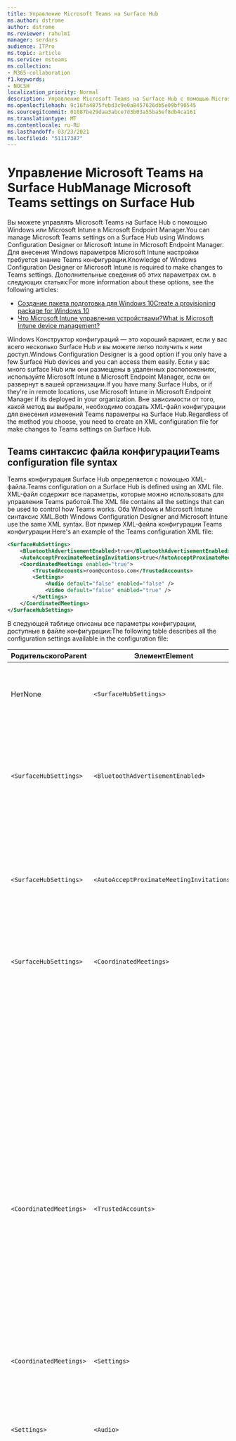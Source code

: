 ```yaml
---
title: Управление Microsoft Teams на Surface Hub
ms.author: dstrome
author: dstrome
ms.reviewer: rahulmi
manager: serdars
audience: ITPro
ms.topic: article
ms.service: msteams
ms.collection:
- M365-collaboration
f1.keywords:
- NOCSH
localization_priority: Normal
description: Управление Microsoft Teams на Surface Hub с помощью Microsoft Intune и Windows Configuration Designer
ms.openlocfilehash: 9c16fa4875febd3c9e0a8457626db5e09bf90545
ms.sourcegitcommit: 01087be29daa3abce7d3b03a55ba5ef8db4ca161
ms.translationtype: MT
ms.contentlocale: ru-RU
ms.lasthandoff: 03/23/2021
ms.locfileid: "51117387"
---
```

# <a name="manage-microsoft-teams-settings-on-surface-hub"></a><span data-ttu-id="12ab3-103">Управление Microsoft Teams на Surface Hub</span><span class="sxs-lookup"><span data-stu-id="12ab3-103">Manage Microsoft Teams settings on Surface Hub</span></span>

<span data-ttu-id="12ab3-104">Вы можете управлять Microsoft Teams на Surface Hub с помощью Windows или Microsoft Intune в Microsoft Endpoint Manager.</span><span class="sxs-lookup"><span data-stu-id="12ab3-104">You can manage Microsoft Teams settings on a Surface Hub using Windows Configuration Designer or Microsoft Intune in Microsoft Endpoint Manager.</span></span> <span data-ttu-id="12ab3-105">Для внесения Windows параметров Microsoft Intune настройки требуется знание Teams конфигурации.</span><span class="sxs-lookup"><span data-stu-id="12ab3-105">Knowledge of Windows Configuration Designer or Microsoft Intune is required to make changes to Teams settings.</span></span> <span data-ttu-id="12ab3-106">Дополнительные сведения об этих параметрах см. в следующих статьях:</span><span class="sxs-lookup"><span data-stu-id="12ab3-106">For more information about these options, see the following articles:</span></span>

- [<span data-ttu-id="12ab3-107">Создание пакета подготовка для Windows 10</span><span class="sxs-lookup"><span data-stu-id="12ab3-107">Create a provisioning package for Windows 10</span></span>](/windows/configuration/provisioning-packages/provisioning-create-package)
- [<span data-ttu-id="12ab3-108">Что Microsoft Intune управления устройствами?</span><span class="sxs-lookup"><span data-stu-id="12ab3-108">What is Microsoft Intune device management?</span></span>](/mem/intune/remote-actions/device-management)

<span data-ttu-id="12ab3-109">Windows Конструктор конфигураций — это хороший вариант, если у вас всего несколько Surface Hub и вы можете легко получить к ним доступ.</span><span class="sxs-lookup"><span data-stu-id="12ab3-109">Windows Configuration Designer is a good option if you only have a few Surface Hub devices and you can access them easily.</span></span> <span data-ttu-id="12ab3-110">Если у вас много surface Hub или они размещены в удаленных расположениях, используйте Microsoft Intune в Microsoft Endpoint Manager, если он развернут в вашей организации.</span><span class="sxs-lookup"><span data-stu-id="12ab3-110">If you have many Surface Hubs, or if they're in remote locations, use Microsoft Intune in Microsoft Endpoint Manager if its deployed in your organization.</span></span> <span data-ttu-id="12ab3-111">Вне зависимости от того, какой метод вы выбрали, необходимо создать XML-файл конфигурации для внесения изменений Teams параметры на Surface Hub.</span><span class="sxs-lookup"><span data-stu-id="12ab3-111">Regardless of the method you choose, you need to create an XML configuration file for make changes to Teams settings on Surface Hub.</span></span>

## <a name="teams-configuration-file-syntax"></a><span data-ttu-id="12ab3-112">Teams синтаксис файла конфигурации</span><span class="sxs-lookup"><span data-stu-id="12ab3-112">Teams configuration file syntax</span></span>

<span data-ttu-id="12ab3-113">Teams конфигурация Surface Hub определяется с помощью XML-файла.</span><span class="sxs-lookup"><span data-stu-id="12ab3-113">Teams configuration on a Surface Hub is defined using an XML file.</span></span> <span data-ttu-id="12ab3-114">XML-файл содержит все параметры, которые можно использовать для управления Teams работой.</span><span class="sxs-lookup"><span data-stu-id="12ab3-114">The XML file contains all the settings that can be used to control how Teams works.</span></span> <span data-ttu-id="12ab3-115">Оба Windows и Microsoft Intune синтаксис XML.</span><span class="sxs-lookup"><span data-stu-id="12ab3-115">Both Windows Configuration Designer and Microsoft Intune use the same XML syntax.</span></span> <span data-ttu-id="12ab3-116">Вот пример XML-файла конфигурации Teams конфигурации:</span><span class="sxs-lookup"><span data-stu-id="12ab3-116">Here's an example of the Teams configuration XML file:</span></span>

```xml
<SurfaceHubSettings>
    <BluetoothAdvertisementEnabled>true</BluetoothAdvertisementEnabled>
    <AutoAcceptProximateMeetingInvitations>true</AutoAcceptProximateMeetingInvitations>
    <CoordinatedMeetings enabled="true"> 
        <TrustedAccounts>room@contoso.com</TrustedAccounts>
        <Settings> 
            <Audio default="false" enabled="false" />
            <Video default="false" enabled="true" /> 
        </Settings> 
    </CoordinatedMeetings>
</SurfaceHubSettings>
```

<span data-ttu-id="12ab3-117">В следующей таблице описаны все параметры конфигурации, доступные в файле конфигурации:</span><span class="sxs-lookup"><span data-stu-id="12ab3-117">The following table describes all the configuration settings available in the configuration file:</span></span>

| <span data-ttu-id="12ab3-118">Родительского</span><span class="sxs-lookup"><span data-stu-id="12ab3-118">Parent</span></span>                  | <span data-ttu-id="12ab3-119">Элемент</span><span class="sxs-lookup"><span data-stu-id="12ab3-119">Element</span></span>                                   | <span data-ttu-id="12ab3-120">Атрибут</span><span class="sxs-lookup"><span data-stu-id="12ab3-120">Attribute</span></span> | <span data-ttu-id="12ab3-121">Описание</span><span class="sxs-lookup"><span data-stu-id="12ab3-121">Description</span></span>                                                                                                                                                                                                                                                                                                                                                                                                                                                                                                          |
|-------------------------|-------------------------------------------|-----------|----------------------------------------------------------------------------------------------------------------------------------------------------------------------------------------------------------------------------------------------------------------------------------------------------------------------------------------------------------------------------------------------------------------------------------------------------------------------------------------------------------------------|
| <span data-ttu-id="12ab3-122">Нет</span><span class="sxs-lookup"><span data-stu-id="12ab3-122">None</span></span>                    | `<SurfaceHubSettings>`                    |           | <span data-ttu-id="12ab3-123">Содержит все элементы конфигурации для Teams конфигурации на Surface Hub.</span><span class="sxs-lookup"><span data-stu-id="12ab3-123">Contains all configuration elements for Teams configuration on a Surface Hub.</span></span>                                                                                                                                                                                                                                                                                                                                                                                                                                        |
| `<SurfaceHubSettings>`  | `<BluetoothAdvertisementEnabled>`         |           | <span data-ttu-id="12ab3-124">Определяет, Surface Hub ли Surface Hub, что он доступен для Bluetooth подключений.</span><span class="sxs-lookup"><span data-stu-id="12ab3-124">Determines whether Surface Hub advertises that it's available for Bluetooth connections.</span></span><br><span data-ttu-id="12ab3-125">Принятые значения: `true` , `false`</span><span class="sxs-lookup"><span data-stu-id="12ab3-125">Accepted values: `true`, `false`</span></span>                                                                                                                                                                                                                                                                                                                                                                                         |
| `<SurfaceHubSettings>`  | `<AutoAcceptProximateMeetingInvitations>` |           | <span data-ttu-id="12ab3-126">Определяет, Teams автоматически принимать собрания, основанные на близости.</span><span class="sxs-lookup"><span data-stu-id="12ab3-126">Determines whether Teams will automatically accept proximity-based meetings.</span></span><br><span data-ttu-id="12ab3-127">Принятые значения: `true` , `false`</span><span class="sxs-lookup"><span data-stu-id="12ab3-127">Accepted values: `true`, `false`</span></span>                                                                                                                                                                                                                                                                                                                                                                                                     |
| `<SurfaceHubSettings>`  | `<CoordinatedMeetings>`                   |           | <span data-ttu-id="12ab3-128">Содержит все элементы конфигурации для согласованных собраний.</span><span class="sxs-lookup"><span data-stu-id="12ab3-128">Contains all configuration elements for Coordinated Meetings.</span></span>                                                                                                                                                                                                                                                                                                                                                                                                                                                        |
|                         |                                           | `enabled` | <span data-ttu-id="12ab3-129">Определяет, Teams настроено ли участие в согласованных собраниях с другими устройствами.</span><span class="sxs-lookup"><span data-stu-id="12ab3-129">Determines whether Teams is configured to participate in Coordinated Meetings with other devices.</span></span><br><span data-ttu-id="12ab3-130">Принятые значения: `true` , `false`</span><span class="sxs-lookup"><span data-stu-id="12ab3-130">Accepted values: `true`, `false`</span></span>                                                                                                                                                                                                                                                                                                                                                                                |
| `<CoordinatedMeetings>` | `<TrustedAccounts>`                       |           | <span data-ttu-id="12ab3-131">Это разделенный запятой список участников-участников для каждого устройства Teams или Surface Hub, от которого устройство должно принимать запросы на присоединиться к собранию или на какие запросы на присоединиться к собранию должно быть отправлено.</span><span class="sxs-lookup"><span data-stu-id="12ab3-131">This is a comma-separated list of UPNs for each Teams Room device or Surface Hub that the device should accept meeting join requests from, or to which meeting join requests should be sent.</span></span><br><span data-ttu-id="12ab3-132">Принятые значения: строка</span><span class="sxs-lookup"><span data-stu-id="12ab3-132">Accepted values: string</span></span>                                                                                                                                                                                                                                                                                                                         |
| `<CoordinatedMeetings>` | `<Settings>`                              |           | <span data-ttu-id="12ab3-133">Содержит элементы конфигурации звука и видео для согласованных собраний</span><span class="sxs-lookup"><span data-stu-id="12ab3-133">Contains configuration audio and video configuration elements for Coordinated Meetings</span></span>                                                                                                                                                                                                                                                                                                                                                                                                                               |
| `<Settings>`            | `<Audio>`                                 |           | <span data-ttu-id="12ab3-134">Управляет конфигурацией звука для Teams на Surface Hub.</span><span class="sxs-lookup"><span data-stu-id="12ab3-134">Controls audio configuration for Teams on a Surface Hub.</span></span>                                                                                                                                                                                                                                                                                                                                                                                                                                                             |
|                         |                                           | `default` | <span data-ttu-id="12ab3-135">Определяет, на каких устройствах будет активен микрофон при начале собрания.</span><span class="sxs-lookup"><span data-stu-id="12ab3-135">Determines on which device the microphone will be active when a meeting starts.</span></span> <span data-ttu-id="12ab3-136">Только на одном устройстве (как правило, на Комнаты Teams устройстве) это поле может быть установлено, в то время как для остальных устройств это поле должно быть настроено таким образом, чтобы избежать эха звука и обратной `true` `false` связи.</span><span class="sxs-lookup"><span data-stu-id="12ab3-136">Only one device (typically a Teams Rooms device) can have this field set to `true` while the rest of the devices must have this field set to `false` to avoid audio echo and feedback.</span></span><br><span data-ttu-id="12ab3-137">Принятые значения: `true` , `false`</span><span class="sxs-lookup"><span data-stu-id="12ab3-137">Accepted values: `true`, `false`</span></span>                                                                                                                                                                                                           |
|                         |                                           | `enabled` | <span data-ttu-id="12ab3-138">Определяет, могут ли участники собрания включать или отключать микрофон.</span><span class="sxs-lookup"><span data-stu-id="12ab3-138">Determines whether participants in a meeting can toggle the microphone on or off.</span></span> <span data-ttu-id="12ab3-139">Для **устройств,** для которых установлен параметр Звук по умолчанию, должен быть установлен этот параметр, чтобы участники не могли случайно включить микрофон и вызвать эхо `false` или `false` отзыв.</span><span class="sxs-lookup"><span data-stu-id="12ab3-139">Devices on which **Audio default** is set to `false` should have this setting set to `false` so that participants can't accidentally turn on a microphone and cause audio echo or feedback.</span></span><p><span data-ttu-id="12ab3-140">Если **для параметра** Звук по умолчанию установлено значение , этот параметр игнорируется и участники могут отключать или `true` включать микрофон.</span><span class="sxs-lookup"><span data-stu-id="12ab3-140">If **Audio default** is set to `true`, this setting is ignored and participants can mute or unmute the microphone.</span></span><br><span data-ttu-id="12ab3-141">Принятые значения: `true` , `false`</span><span class="sxs-lookup"><span data-stu-id="12ab3-141">Accepted values: `true`, `false`</span></span>                                                                               |
| `<Settings>`            | `<Video>`                                 |           | <span data-ttu-id="12ab3-142">Управляет конфигурацией видео для Teams на Surface Hub.</span><span class="sxs-lookup"><span data-stu-id="12ab3-142">Controls video configuration for Teams on a Surface Hub.</span></span>                                                                                                                                                                                                                                                                                                                                                                                                                                                             |
|                         |                                           | `default` | <span data-ttu-id="12ab3-143">Определяет, на каких устройствах будет активна камера при начале собрания.</span><span class="sxs-lookup"><span data-stu-id="12ab3-143">Determines on which device the camera will be active when a meeting starts.</span></span> <span data-ttu-id="12ab3-144">Для лучшей работы рекомендуется установить только Комнаты Teams, а для всех остальных устройств `true` — `false` .</span><span class="sxs-lookup"><span data-stu-id="12ab3-144">For the best experience, we recommend that only the Teams Rooms device be set to `true` while all other devices are set to `false`.</span></span><br><span data-ttu-id="12ab3-145">Принятые значения: `true` , `false`</span><span class="sxs-lookup"><span data-stu-id="12ab3-145">Accepted values: `true`, `false`</span></span>                                                                                                                                                                                                                                                                  |
|                         |                                           | `enabled` | <span data-ttu-id="12ab3-146">Определяет, могут ли участники собрания включать или отключать камеру.</span><span class="sxs-lookup"><span data-stu-id="12ab3-146">Determines whether participants in a meeting can toggle the camera on or off.</span></span> <span data-ttu-id="12ab3-147">Это можно сделать на любых других устройствах участников мероприятия, которые хотят делиться различными перспективами видео (например, если участник использует доску Surface Hub `true` видео).</span><span class="sxs-lookup"><span data-stu-id="12ab3-147">You can set this to `true` on any other devices in the event participants want to share different video perspectives (such as if a participant is using the Surface Hub whiteboard).</span></span> <span data-ttu-id="12ab3-148">Если вы не хотите, чтобы участники включили или отключили камеру на устройстве, установите для этого нужное число. `false`</span><span class="sxs-lookup"><span data-stu-id="12ab3-148">If you don't want participants to turn a camera on or off on a device, set this to `false`.</span></span><p> <span data-ttu-id="12ab3-149">Если **по умолчанию** установлено значение Видео, этот параметр игнорируется, и участники могут включить или отключить `true` камеру.</span><span class="sxs-lookup"><span data-stu-id="12ab3-149">If **Video default** is set to `true`, this setting is ignored and participants can turn the camera on or off.</span></span><br><span data-ttu-id="12ab3-150">Принятые значения: `true` , `false`</span><span class="sxs-lookup"><span data-stu-id="12ab3-150">Accepted values: `true`, `false`</span></span> |

## <a name="apply-teams-settings-to-surface-hub"></a><span data-ttu-id="12ab3-151">Применение Teams к Surface Hub</span><span class="sxs-lookup"><span data-stu-id="12ab3-151">Apply Teams settings to Surface Hub</span></span>

<span data-ttu-id="12ab3-152">Применив или Teams параметры конфигурации на Surface Hub с помощью Windows или Microsoft Intune в Microsoft Endpoint Manager.</span><span class="sxs-lookup"><span data-stu-id="12ab3-152">Apply or update Teams configuration settings on Surface Hub using either Windows Configuration Designer or Microsoft Intune in Microsoft Endpoint Manager.</span></span>

### <a name="use-windows-configuration-designer"></a><span data-ttu-id="12ab3-153">Использование Windows конфигурации</span><span class="sxs-lookup"><span data-stu-id="12ab3-153">Use Windows Configuration Designer</span></span>

<span data-ttu-id="12ab3-154">С помощью Windows Configuration Designer можно создать пакет, который можно использовать для Teams параметров surface Hub.</span><span class="sxs-lookup"><span data-stu-id="12ab3-154">You can use Windows Configuration Designer to create a provisioning package that you can use to apply Teams settings to your Surface Hubs.</span></span> <span data-ttu-id="12ab3-155">XML-файл, созданный выше, в Windows, чтобы создать пакет.</span><span class="sxs-lookup"><span data-stu-id="12ab3-155">You'll paste the XML file you created above into Windows Configuration Designer to create the provisioning package.</span></span>

> [!IMPORTANT]
> <span data-ttu-id="12ab3-156">Если вы уже применили Teams к своей Surface Hub и хотите изменить ее, сначала необходимо удалить существующий пакет.</span><span class="sxs-lookup"><span data-stu-id="12ab3-156">If you've already applied Teams configuration to your Surface Hub using a provisioning package and want to change it, you need to remove the existing provisioning package first.</span></span> <span data-ttu-id="12ab3-157">Дополнительные сведения см. в теме Удаление пакета [подготовка, созданного](#remove-a-provisioning-package-created-by-windows-configuration-designer)Windows configuration Designer.</span><span class="sxs-lookup"><span data-stu-id="12ab3-157">For more information, see [Remove a provisioning package created by Windows Configuration Designer](#remove-a-provisioning-package-created-by-windows-configuration-designer).</span></span>

<span data-ttu-id="12ab3-158">Чтобы создать пакет подготовка в конструкторе конфигураций Windows, сделайте следующее:</span><span class="sxs-lookup"><span data-stu-id="12ab3-158">Do the following to create the provisioning package in Windows Configuration Designer:</span></span>

1. <span data-ttu-id="12ab3-159">Установите Windows configuration Designer из Windows Store на локальном компьютере и откройте его</span><span class="sxs-lookup"><span data-stu-id="12ab3-159">Install Windows Configuration Designer from the Windows Store on your local computer and open it</span></span>
2. <span data-ttu-id="12ab3-160">Выберите **Подготовка Surface Hub и** **переключение на расширенный редактор**</span><span class="sxs-lookup"><span data-stu-id="12ab3-160">Select **Provision Surface Hub devices** and then **Switch to advanced editor**</span></span>
3. <span data-ttu-id="12ab3-161">На следующем экране раздайте **список WindowsTeamSettings**  >  **Teams** выберите **Конфигурации.**</span><span class="sxs-lookup"><span data-stu-id="12ab3-161">On the next screen, expand **WindowsTeamSettings** > **Teams** and select **Configurations**</span></span>
4. <span data-ttu-id="12ab3-162">В поле рядом с **полем Configurations** (Конфигурации) в средней области в поле XML- или XML-поля, созданного выше.</span><span class="sxs-lookup"><span data-stu-id="12ab3-162">In the field next to **Configurations** in the middle pane, paste the single line of XML you created above</span></span>
5. <span data-ttu-id="12ab3-163">Выберите **экспорт**  >  **пакета подготовка**</span><span class="sxs-lookup"><span data-stu-id="12ab3-163">Select **Export** > **Provisioning package**</span></span>
6. <span data-ttu-id="12ab3-164">Укай имя пакета подготовка в **name (Имя)** и выберите **Далее**  >  </span><span class="sxs-lookup"><span data-stu-id="12ab3-164">Provide a name for the provisioning package in **Name** and select **Next** > **Next**</span></span>
7. <span data-ttu-id="12ab3-165">Укажите расположение для сохранения пакета подготовка и выберите **Далее**</span><span class="sxs-lookup"><span data-stu-id="12ab3-165">Specify a location to save the provisioning package and select **Next**</span></span>
8. <span data-ttu-id="12ab3-166">Выберите **"Сборка",** чтобы создать пакет для подготовка, а **затем** готово</span><span class="sxs-lookup"><span data-stu-id="12ab3-166">Select **Build** to create the provisioning package and then **Finish**</span></span>

<span data-ttu-id="12ab3-167">Наконец, создав пакет, сделайте следующее, чтобы применить его к Surface Hub.</span><span class="sxs-lookup"><span data-stu-id="12ab3-167">Finally, after you've created the provisioning package, do the following to apply the provisioning package to your Surface Hub:</span></span>

1. <span data-ttu-id="12ab3-168">Сохранение пакета, созданного выше, на USB-накопителе</span><span class="sxs-lookup"><span data-stu-id="12ab3-168">Save the provisioning package you created above to a USB drive</span></span>
2. <span data-ttu-id="12ab3-169">Вставка USB-накопителя в Surface Hub</span><span class="sxs-lookup"><span data-stu-id="12ab3-169">Insert the USB drive into your Surface Hub</span></span>
3. <span data-ttu-id="12ab3-170">На Surface Hub меню Пуск выберите Все **приложения**, а затем **Параметры**</span><span class="sxs-lookup"><span data-stu-id="12ab3-170">On your Surface Hub, open the Start menu, select **All apps**, and then select **Settings**</span></span>
4. <span data-ttu-id="12ab3-171">Укайте имя пользователя и пароль администратора, а затем **выберите** Да</span><span class="sxs-lookup"><span data-stu-id="12ab3-171">Provide your admin username and password and then select **Yes**</span></span>
5. <span data-ttu-id="12ab3-172">Перейдите **в Surface Hub**, Управление **устройствами**, **Добавьте или** удалите пакет, а затем Добавьте **пакет**</span><span class="sxs-lookup"><span data-stu-id="12ab3-172">Go to **Surface Hub**, **Device management**, **Add or remove a provisioning package**, and then **Add a package**</span></span>
6. <span data-ttu-id="12ab3-173">В **области Выберите пакет** выберите **Добавить** рядом с пакетом, а затем перезапустите Surface Hub</span><span class="sxs-lookup"><span data-stu-id="12ab3-173">Under **Select a package**, select **Add** next to your provisioning package, and then restart your Surface Hub</span></span>

### <a name="use-microsoft-intune"></a><span data-ttu-id="12ab3-174">Использование Microsoft Intune</span><span class="sxs-lookup"><span data-stu-id="12ab3-174">Use Microsoft Intune</span></span>

<span data-ttu-id="12ab3-175">Если вашими Surface Hubs управляется с Microsoft Intune в управлении конечными точками Майкрософт, вы можете использовать его для применения Teams параметров surface Hub.</span><span class="sxs-lookup"><span data-stu-id="12ab3-175">If your Surface Hubs are managed using Microsoft Intune in Microsoft Endpoint Management, you can use it to apply Teams settings to your Surface Hubs.</span></span> <span data-ttu-id="12ab3-176">Вам нужно создать новый профиль конфигурации, а затем в него ввести XML-файл, созданный выше.</span><span class="sxs-lookup"><span data-stu-id="12ab3-176">You'll create a new configuration profile and then paste the XML file you created above into it.</span></span>

> [!IMPORTANT]
> <span data-ttu-id="12ab3-177">Ваши устройства Surface Hub должны быть в группе устройств, чтобы Microsoft Intune определять устройства, к которым нужно применить профиль конфигурации.</span><span class="sxs-lookup"><span data-stu-id="12ab3-177">Your Surface Hubs need to be in a device group so that the Microsoft Intune can identify which devices to apply the configuration profile to.</span></span> <span data-ttu-id="12ab3-178">Сведения о том, как создать группу устройств, см. в группе Добавление групп для [организации пользователей и устройств.](/mem/intune/fundamentals/groups-add)</span><span class="sxs-lookup"><span data-stu-id="12ab3-178">For information about how to create a device group, see [Add groups to organize users and devices](/mem/intune/fundamentals/groups-add).</span></span>

<span data-ttu-id="12ab3-179">Чтобы создать профиль конфигурации для применения параметров Teams устройств Surface Hub, сделайте следующее:</span><span class="sxs-lookup"><span data-stu-id="12ab3-179">Do the following to create a configuration profile to apply Teams settings to your Surface Hubs:</span></span>

1. <span data-ttu-id="12ab3-180">Во войти в Microsoft Endpoint Manager, посетивhttps://endpoint.microsoft.com/</span><span class="sxs-lookup"><span data-stu-id="12ab3-180">Sign in to Microsoft Endpoint Manager by visiting https://endpoint.microsoft.com/</span></span>
2. <span data-ttu-id="12ab3-181">Перейдите к  >  **профилям конфигурации устройств и** выберите Создать **профиль**</span><span class="sxs-lookup"><span data-stu-id="12ab3-181">Navigate to **Devices** > **Configuration profiles** and select **Create profile**</span></span>
3. <span data-ttu-id="12ab3-182">В **области Платформа** выберите Windows 10 и более **поздней**</span><span class="sxs-lookup"><span data-stu-id="12ab3-182">Under **Platform**, select **Windows 10 and later**</span></span>
4. <span data-ttu-id="12ab3-183">В **области Профиль** выберите **Настраиваемые** и нажмите кнопку **Создать.**</span><span class="sxs-lookup"><span data-stu-id="12ab3-183">Under **Profile**, select **Custom**, and then click **Create**</span></span>
5. <span data-ttu-id="12ab3-184">На **вкладке Основы** в **области Имя** укайте описательное имя профиля конфигурации и выберите **Далее.**</span><span class="sxs-lookup"><span data-stu-id="12ab3-184">On the **Basics** tab, in **Name**, provide a descriptive name for your configuration profile and select **Next**</span></span>
6. <span data-ttu-id="12ab3-185">На **вкладке "Параметры конфигурации"** выберите **"Добавить"**</span><span class="sxs-lookup"><span data-stu-id="12ab3-185">On the **Configuration settings** tab, select **Add**</span></span>
7. <span data-ttu-id="12ab3-186">В области **Добавить строку** сделайте следующее:</span><span class="sxs-lookup"><span data-stu-id="12ab3-186">In the **Add row** pane, do the following:</span></span>
    1. <span data-ttu-id="12ab3-187">В качестве описательного имени и (при желании) описания добавляемого параметра Teams имени</span><span class="sxs-lookup"><span data-stu-id="12ab3-187">Provide a descriptive name and, optionally, a description of the Teams setting you're adding</span></span>
    2. <span data-ttu-id="12ab3-188">В **OMA-URI введите**`./Vendor/MSFT/SurfaceHub/InBoxApps/Teams/Configurations`</span><span class="sxs-lookup"><span data-stu-id="12ab3-188">In **OMA-URI**, enter `./Vendor/MSFT/SurfaceHub/InBoxApps/Teams/Configurations`</span></span>
    3. <span data-ttu-id="12ab3-189">В **области Тип данных** выберите **Строка (XML-файл)**</span><span class="sxs-lookup"><span data-stu-id="12ab3-189">In **Data type**, select **String (XML file)**</span></span>
    4. <span data-ttu-id="12ab3-190">Откройте файл в браузере, выберите XML-файл, созданный выше, **и** откройте</span><span class="sxs-lookup"><span data-stu-id="12ab3-190">Open the file browser, select the XML file you created above, and **Open**</span></span>
8. <span data-ttu-id="12ab3-191">Выберите **"Добавить"** и **"Далее"**</span><span class="sxs-lookup"><span data-stu-id="12ab3-191">Select **Add** and then **Next**</span></span>
9. <span data-ttu-id="12ab3-192">На **вкладке** "Задания"  убедитесь, что для задания выбрано **"Выбранные группы"**</span><span class="sxs-lookup"><span data-stu-id="12ab3-192">On the **Assignments** tab, make sure **Assign to** is set to **Selected groups**</span></span>
10. <span data-ttu-id="12ab3-193">В **группе Выбранные группы** выберите Выберите группы, которые нужно включить, и выберите группу, которая содержит ваши Surface Hubs, а затем выберите **Выбрать** </span><span class="sxs-lookup"><span data-stu-id="12ab3-193">Under **Selected groups**, select **Select groups to include** and choose the group that contains your Surface Hubs, and then select **Select**</span></span>
11. <span data-ttu-id="12ab3-194">Выберите **Далее**, **Далее**</span><span class="sxs-lookup"><span data-stu-id="12ab3-194">Select **Next**, **Next**</span></span>
12. <span data-ttu-id="12ab3-195">На **рецензии + создать** выберите **Создать**</span><span class="sxs-lookup"><span data-stu-id="12ab3-195">On the **Review + create**, select **Create**</span></span>

## <a name="remove-teams-settings-from-a-surface-hub"></a><span data-ttu-id="12ab3-196">Удаление Teams параметров из Surface Hub</span><span class="sxs-lookup"><span data-stu-id="12ab3-196">Remove Teams settings from a Surface Hub</span></span>

<span data-ttu-id="12ab3-197">Удалите Teams конфигурации Surface Hub с помощью Windows или Microsoft Intune в Microsoft Endpoint Manager.</span><span class="sxs-lookup"><span data-stu-id="12ab3-197">Remove Teams configuration settings on Surface Hub using either Windows Configuration Designer or Microsoft Intune in Microsoft Endpoint Manager.</span></span>

### <a name="remove-a-provisioning-package-created-by-windows-configuration-designer"></a><span data-ttu-id="12ab3-198">Удаление пакета подстановки, созданного Windows Configuration Designer</span><span class="sxs-lookup"><span data-stu-id="12ab3-198">Remove a provisioning package created by Windows Configuration Designer</span></span>

<span data-ttu-id="12ab3-199">Если вы применили Teams к Surface Hub с помощью пакета, созданного с помощью конструктора конфигураций Windows, удалите пакет и его параметры с помощью следующих действий:</span><span class="sxs-lookup"><span data-stu-id="12ab3-199">If you applied Teams settings to a Surface Hub using a provisioning package created by Windows Configuration Designer, use the following steps to remove the package and its settings:</span></span>

1. <span data-ttu-id="12ab3-200">На Surface Hub меню Пуск выберите Все **приложения**, а затем **Параметры**</span><span class="sxs-lookup"><span data-stu-id="12ab3-200">On your Surface Hub, open the Start menu, select **All apps**, and then select **Settings**</span></span>
2. <span data-ttu-id="12ab3-201">Укайте имя пользователя и пароль администратора, а затем **выберите** Да</span><span class="sxs-lookup"><span data-stu-id="12ab3-201">Provide your admin username and password and then select **Yes**</span></span>
3. <span data-ttu-id="12ab3-202">Перейдите **в Surface Hub**, управление **устройствами,** а затем Добавьте или **удалите пакет подготовка**</span><span class="sxs-lookup"><span data-stu-id="12ab3-202">Go to **Surface Hub**, **Device management** and then **Add or remove a provisioning package**</span></span>
4. <span data-ttu-id="12ab3-203">Рядом с пакетом, который вы хотите удалить, выберите **удалить**</span><span class="sxs-lookup"><span data-stu-id="12ab3-203">Next to the provisioning package you want to remove, select **Remove**</span></span>
5. <span data-ttu-id="12ab3-204">Перейдите **в Surface Hub,** а затем **приложения & функции**</span><span class="sxs-lookup"><span data-stu-id="12ab3-204">Go to **Surface Hub** and then **Apps & features**</span></span>
6. <span data-ttu-id="12ab3-205">Найдите **Microsoft Teams для Surface Hub** и выберите **Дополнительные параметры**</span><span class="sxs-lookup"><span data-stu-id="12ab3-205">Find **Microsoft Teams for Surface Hub** and then select **Advanced Options**</span></span>
7. <span data-ttu-id="12ab3-206">Выберите Сброс , а затем **сброс еще** раз</span><span class="sxs-lookup"><span data-stu-id="12ab3-206">Select **Reset**, and then **Reset** again</span></span>
8. <span data-ttu-id="12ab3-207">Перезапустите Surface Hub</span><span class="sxs-lookup"><span data-stu-id="12ab3-207">Restart your Surface Hub</span></span>

### <a name="remove-settings-applied-by-microsoft-intune"></a><span data-ttu-id="12ab3-208">Удаление параметров, примененных Microsoft Intune</span><span class="sxs-lookup"><span data-stu-id="12ab3-208">Remove settings applied by Microsoft Intune</span></span>

<span data-ttu-id="12ab3-209">Если вы применили Teams к Surface Hub с помощью Microsoft Intune в microsoft Endpoint Management, удалите профиль конфигурации и его параметры с помощью следующих действий:</span><span class="sxs-lookup"><span data-stu-id="12ab3-209">If you applied Teams settings to a Surface Hub using Microsoft Intune in Microsoft Endpoint Management, use the following steps to remove the configuration profile and its settings:</span></span>

1. <span data-ttu-id="12ab3-210">Во войти в Microsoft Endpoint Manager, посетивhttps://endpoint.microsoft.com/</span><span class="sxs-lookup"><span data-stu-id="12ab3-210">Sign in to Microsoft Endpoint Manager by visiting https://endpoint.microsoft.com/</span></span>
2. <span data-ttu-id="12ab3-211">Перейти к   >  **профилям конфигурации устройств**</span><span class="sxs-lookup"><span data-stu-id="12ab3-211">Navigate to **Devices** > **Configuration profiles**</span></span>
3. <span data-ttu-id="12ab3-212">Выберите профиль конфигурации, содержащий параметры "Координированные собрания", которые вы хотите удалить.</span><span class="sxs-lookup"><span data-stu-id="12ab3-212">Select the configuration profile that contains the Coordinated Meeting settings you want to remove</span></span>
4. <span data-ttu-id="12ab3-213">На странице сведений профиля конфигурации выберите **Удалить, а** затем **ОК**</span><span class="sxs-lookup"><span data-stu-id="12ab3-213">On the configuration profile details page, select **Delete** and then **OK**</span></span>

<span data-ttu-id="12ab3-214">После удаления профиля конфигурации, который содержал параметры координированные собрания для Surface Hub, сбросить приложение Teams на странице Surface Hub:</span><span class="sxs-lookup"><span data-stu-id="12ab3-214">After you've removed configuration profile that contained the Coordinated Meeting settings for your Surface Hub, use the following steps to reset the Teams app on the Surface Hub:</span></span>

1. <span data-ttu-id="12ab3-215">На Surface Hub меню Пуск выберите Все **приложения**, а затем **Параметры**</span><span class="sxs-lookup"><span data-stu-id="12ab3-215">On your Surface Hub, open the Start menu, select **All apps**, and then select **Settings**</span></span>
2. <span data-ttu-id="12ab3-216">Укайте имя пользователя и пароль администратора, а затем **выберите** Да</span><span class="sxs-lookup"><span data-stu-id="12ab3-216">Provide your admin username and password and then select **Yes**</span></span>
3. <span data-ttu-id="12ab3-217">Перейдите **в Surface Hub,** а затем **приложения & функции**</span><span class="sxs-lookup"><span data-stu-id="12ab3-217">Go to **Surface Hub** and then **Apps & features**</span></span>
4. <span data-ttu-id="12ab3-218">Найдите **Microsoft Teams для Surface Hub** и выберите **Дополнительные параметры**</span><span class="sxs-lookup"><span data-stu-id="12ab3-218">Find **Microsoft Teams for Surface Hub** and then select **Advanced Options**</span></span>
5. <span data-ttu-id="12ab3-219">Выберите Сброс , а затем **сброс еще** раз</span><span class="sxs-lookup"><span data-stu-id="12ab3-219">Select **Reset**, and then **Reset** again</span></span>
6. <span data-ttu-id="12ab3-220">Перезапустите Surface Hub</span><span class="sxs-lookup"><span data-stu-id="12ab3-220">Restart your Surface Hub</span></span>